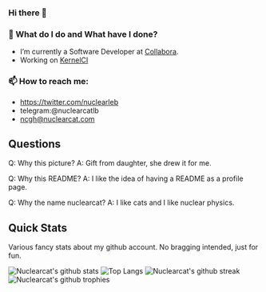 ### Hi there 👋

### 🌱 What do I do and What have I done? 
* I’m currently a Software Developer at [Collabora](https://collabora.com).
* Working on [KernelCI](https://github.com/kernelci/)

### 📫 How to reach me: 
* https://twitter.com/nuclearleb
* telegram:@nuclearcatlb
* ncgh@nuclearcat.com

## Questions

Q: Why this picture?
A: Gift from daughter, she drew it for me.

Q: Why this README?
A: I like the idea of having a README as a profile page.

Q: Why the name nuclearcat?
A: I like cats and I like nuclear physics.

## Quick Stats

Various fancy stats about my github account. No bragging intended, just for fun.

![Nuclearcat's github stats](https://github-readme-stats.vercel.app/api?username=nuclearcat&show_icons=true&theme=radical)
![Top Langs](https://github-readme-stats.vercel.app/api/top-langs/?username=nuclearcat&layout=compact&theme=radical)
![Nuclearcat's github streak](https://github-readme-streak-stats.herokuapp.com/?user=nuclearcat&theme=radical)
![Nuclearcat's github trophies](https://github-profile-trophy.vercel.app/?username=nuclearcat&theme=radical)


